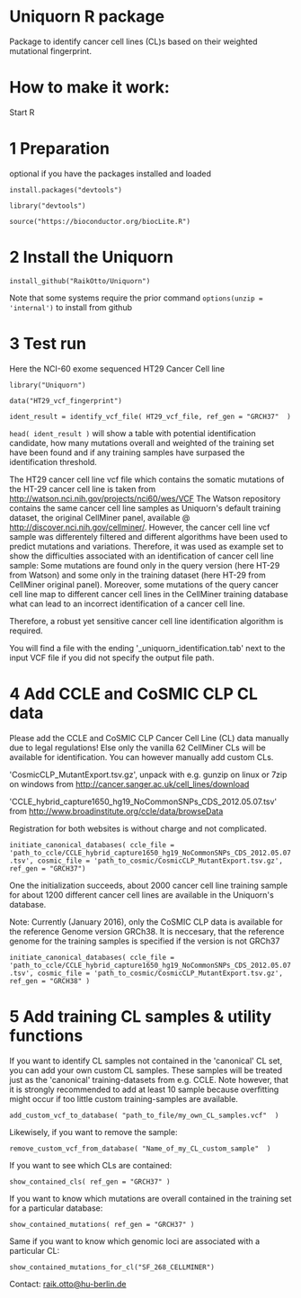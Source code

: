 # Uniquorn R package

Package to identify cancer cell lines (CL)s based on their weighted mutational fingerprint.

# How to make it work: 

Start R

# 1 Preparation 

optional if you have the packages installed and loaded

`install.packages("devtools")`

`library("devtools")`

`source("https://bioconductor.org/biocLite.R")`

# 2 Install the Uniquorn

`install_github("RaikOtto/Uniquorn")`

Note that some systems require the prior command `options(unzip = 'internal')` to install from github 

# 3 Test run

Here the NCI-60 exome sequenced HT29 Cancer Cell line

`library("Uniquorn")`

`data("HT29_vcf_fingerprint")`

`ident_result = identify_vcf_file( HT29_vcf_file, ref_gen = "GRCH37"  )`

`head( ident_result )` will show a table with potential identification candidate, how many mutations overall and weighted of the training set have been found and if any training samples have surpased the identification threshold.

The HT29 cancer cell line vcf file which contains the somatic mutations of the HT-29 cancer cell line is taken from http://watson.nci.nih.gov/projects/nci60/wes/VCF
The Watson repository contains the same cancer cell line samples as Uniquorn's default training dataset, the original CellMiner panel, available @ http://discover.nci.nih.gov/cellminer/. 
However, the cancer cell line vcf sample was differentely filtered and different algorithms have been used to predict mutations and variations. Therefore, it was used as example set to show the difficulties associated with an identification of cancer cell line sample: Some mutations are found only in the query version (here HT-29 from Watson) and some only in the training dataset (here HT-29 from CellMiner original panel). Moreover, some mutations of the query cancer cell line map to different cancer cell lines in the CellMiner training database what can lead to an incorrect identification of a cancer cell line. 

Therefore, a robust yet sensitive cancer cell line identification algorithm is required.

You will find a file with the ending '_uniquorn_identification.tab' next to the input VCF file if you did not specify the output file path.

# 4 Add CCLE and CoSMIC CLP CL data

Please add the CCLE and CoSMIC CLP Cancer Cell Line (CL) data manually due to legal regulations! Else only the vanilla 62 CellMiner CLs will be available for identification. You can however manually add custom CLs.

'CosmicCLP_MutantExport.tsv.gz', unpack with e.g. gunzip on linux or 7zip on windows from http://cancer.sanger.ac.uk/cell_lines/download

'CCLE_hybrid_capture1650_hg19_NoCommonSNPs_CDS_2012.05.07.tsv' from http://www.broadinstitute.org/ccle/data/browseData

Registration for both websites is without charge and not complicated.

`initiate_canonical_databases( ccle_file = 'path_to_ccle/CCLE_hybrid_capture1650_hg19_NoCommonSNPs_CDS_2012.05.07.tsv', cosmic_file = 'path_to_cosmic/CosmicCLP_MutantExport.tsv.gz', ref_gen = "GRCH37")`

One the initialization succeeds, about 2000 cancer cell line training sample for about 1200 different cancer cell lines are available in the Uniquorn's database.

Note: Currently (January 2016), only the CoSMIC CLP data is available for the reference Genome version GRCh38. It is neccesary, that the reference genome for the training samples is specified if the version is not GRCh37

`initiate_canonical_databases( ccle_file = 'path_to_ccle/CCLE_hybrid_capture1650_hg19_NoCommonSNPs_CDS_2012.05.07.tsv', cosmic_file = 'path_to_cosmic/CosmicCLP_MutantExport.tsv.gz', ref_gen = "GRCH38" )`

# 5 Add training CL samples & utility functions

If you want to identify CL samples not contained in the 'canonical' CL set, you can add your own custom CL samples. These samples will be treated just as the 'canonical' training-datasets from e.g. CCLE. Note however, that it is strongly recommended to add at least 10 sample because overfitting might occur if too little custom training-samples are available. 

`add_custom_vcf_to_database( "path_to_file/my_own_CL_samples.vcf"  )`

Likewisely, if you want to remove the sample:

`remove_custom_vcf_from_database( "Name_of_my_CL_custom_sample"  )`

If you want to see which CLs are contained:

`show_contained_cls( ref_gen = "GRCH37" )`

If you want to know which mutations are overall contained in the training set for a particular database:

`show_contained_mutations( ref_gen = "GRCH37" )`

Same if you want to know which genomic loci are associated with a particular CL:

`show_contained_mutations_for_cl("SF_268_CELLMINER")`



Contact: raik.otto@hu-berlin.de

